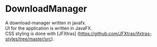 # DownloadManager
A download-manager  written in javafx.  
UI for the application is written in JavaFX.  
CSS styling is done with [JFXtras] (https://github.com/JFXtras/jfxtras-styles/tree/master/src).
